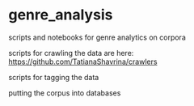 # genre_analysis
scripts and notebooks for genre analytics on corpora


scripts for crawling the data are here:
https://github.com/TatianaShavrina/crawlers

scripts for tagging the data

putting the corpus into databases
